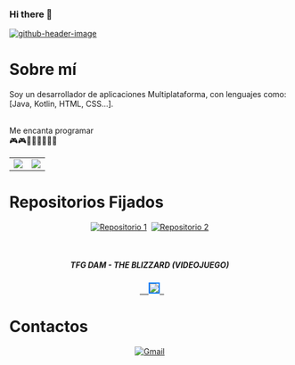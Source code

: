 ### Hi there 👋
[![github-header-image](https://i.postimg.cc/020TvvQc/github-header-image.png)](https://postimg.cc/CzdPCWbq)

# Sobre mí

Soy un desarrollador de aplicaciones Multiplataforma, con lenguajes como: <br>
[Java, Kotlin, HTML, CSS...]. <br>                                                   

Me encanta programar <br>
🎮​🎮​👨🏻‍💻​👨🏻‍💻​

<div align="center">
  
  <table>
    <tr>
      <td>
        <img src="https://github-readme-stats.vercel.app/api?username=DeLaKruz&theme=catppuccin_mocha&show_icons=true" />
      </td>
      <td>
        <a href="https://github.com/anuraghazra/github-readme-stats">
          <img src="https://github-readme-stats.vercel.app/api/top-langs/?username=anuraghazra&layout=donut&theme=dark" />
        </a>
      </td>
    </tr>
  </table>

</div>

# Repositorios Fijados

<div align="center">

  [![Repositorio 1](https://img.shields.io/badge/Repositorio%201-%234AACC5?style=for-the-badge&logo=github&logoColor=white)](https://github.com/DeLaKruz/AhorcadoGrafico) 
  [![Repositorio 2](https://img.shields.io/badge/Repositorio%202-%234AACC5?style=for-the-badge&logo=github&logoColor=white)](https://github.com/DeLaKruz/AmazingCardGame)

</div>

<div align="center">
  <h5>TFG DAM - THE BLIZZARD (VIDEOJUEGO)</h5>
  <a href="https://github.com/DeLaKruz/TFG-DAM-VIDEOJUEGO-THEBLIZZARD">
    <img src="https://i.postimg.cc/sfPNMBH6/LOGO.png" style="border: 2px solid #007BFF; transition: transform 0.2s;">
  </a>
</div>

# Contactos

<div align="center">

  [![Gmail](https://img.shields.io/badge/Gmail-D14836?style=for-the-badge&logo=gmail&logoColor=white)](mailto:yerayg466@gmail.com)

</div>
